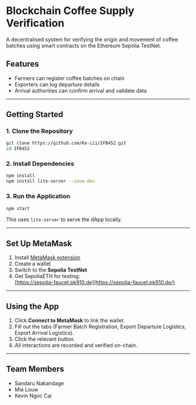 # Blockchain Coffee Supply Verification

A decentralised system for verifying the origin and movement of coffee batches using smart contracts on the Ethereum Sepolia TestNet.

## Features
- Farmers can register coffee batches on chain
- Exporters can log departure details
- Arrival authorities can confirm arrival and validate data

---

## Getting Started

### 1. Clone the Repository

```bash
git clone https://github.com/Ke-iii/IFB452.git
cd IFB452
```

### 2. Install Dependencies

```bash
npm install
npm install lite-server --save-dev
```

### 3. Run the Application

```bash
npm start
```

This uses `lite-server` to serve the dApp locally.

---

## Set Up MetaMask

1. Install [MetaMask extension](https://metamask.io/)
2. Create a wallet
3. Switch to the **Sepolia TestNet**
4. Get SepoliaETH for testing:  
   [https://sepolia-faucet.pk910.de](https://sepolia-faucet.pk910.de/)

---

## Using the App

1. Click **Connect to MetaMask** to link the wallet.
2. Fill out the tabs (Farmer Batch Registration, Export Departure Logistics, Export Arrival Logistics).
3. Click the relevant button.
4. All interactions are recorded and verified on-chain.

---

## Team Members

- Sandaru Nakandage  
- Mia Louw 
- Kevin Ngoc Cai 

